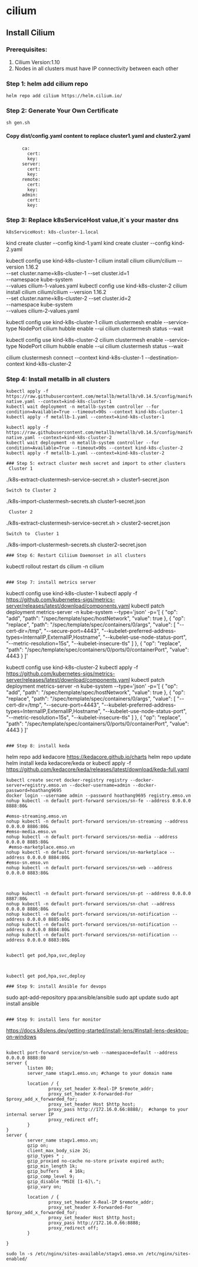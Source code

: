 # cilium

## Install Cilium
### Prerequisites:
1. Cilium Version:1.10
2. Nodes in all clusters must have IP connectivity between each other
### Step 1: helm add cilium repo
```
helm repo add cilium https://helm.cilium.io/
```
### Step 2: Generate Your Own Certificate
```
sh gen.sh
```
#### Copy dist/config.yaml content to replace cluster1.yaml and cluster2.yaml
```
      ca:
        cert:
        key:
      server:
        cert:
        key:
      remote:
        cert:
        key:
      admin:
        cert:
        key:

```
### Step 3: Replace k8sServiceHost value,it`s your master dns
```
k8sServiceHost: k8s-cluster-1.local
```
kind create cluster --config kind-1.yaml
kind create cluster --config kind-2.yaml

kubectl config use kind-k8s-cluster-1
cilium install cilium cilium/cilium  --version 1.16.2 \
    --set cluster.name=k8s-cluster-1 --set cluster.id=1 \
    --namespace kube-system \
    --values cilium-1-values.yaml
kubectl config use kind-k8s-cluster-2
cilium install cilium cilium/cilium --version 1.16.2 \
    --set cluster.name=k8s-cluster-2 --set cluster.id=2 \
    --namespace kube-system \
    --values cilium-2-values.yaml

kubectl config use kind-k8s-cluster-1
cilium clustermesh enable --service-type NodePort
cilium hubble enable --ui
cilium clustermesh status --wait

kubectl config use kind-k8s-cluster-2
cilium clustermesh enable --service-type NodePort
cilium hubble enable --ui
cilium clustermesh status --wait

cilium clustermesh connect --context kind-k8s-cluster-1 --destination-context kind-k8s-cluster-2

### Step 4: Install metallb in all clusters

```
kubectl apply -f https://raw.githubusercontent.com/metallb/metallb/v0.14.5/config/manifests/metallb-native.yaml --context=kind-k8s-cluster-1
kubectl wait deployment -n metallb-system controller --for condition=Available=True --timeout=90s --context kind-k8s-cluster-1
kubectl apply -f metallb-1.yaml --context=kind-k8s-cluster-1

kubectl apply -f https://raw.githubusercontent.com/metallb/metallb/v0.14.5/config/manifests/metallb-native.yaml --context=kind-k8s-cluster-2
kubectl wait deployment -n metallb-system controller --for condition=Available=True --timeout=90s --context kind-k8s-cluster-2
kubectl apply -f metallb-1.yaml --context=kind-k8s-cluster-2

### Step 5: extract cluster mesh secret and import to other clusters
 Cluster 1
```
./k8s-extract-clustermesh-service-secret.sh > cluster1-secret.json

```
Switch to Cluster 2
```
./k8s-import-clustermesh-secrets.sh cluster1-secret.json
```
 Cluster 2
```
./k8s-extract-clustermesh-service-secret.sh > cluster2-secret.json

```
Switch to  Cluster 1
```
./k8s-import-clustermesh-secrets.sh cluster2-secret.json
```
### Step 6: Restart Ciliium Daemonset in all clusters
```
kubectl rollout restart ds cilium -n cilium
```

### Step 7: install metrics server
```
kubectl config use kind-k8s-cluster-1
kubectl apply -f https://github.com/kubernetes-sigs/metrics-server/releases/latest/download/components.yaml
kubectl patch deployment metrics-server -n kube-system --type='json' -p='[
{
"op": "add",
"path": "/spec/template/spec/hostNetwork",
"value": true
},
{
"op": "replace",
"path": "/spec/template/spec/containers/0/args",
"value": [
"--cert-dir=/tmp",
"--secure-port=4443",
"--kubelet-preferred-address-types=InternalIP,ExternalIP,Hostname",
"--kubelet-use-node-status-port",
"--metric-resolution=15s",
"--kubelet-insecure-tls"
]
},
{
"op": "replace",
"path": "/spec/template/spec/containers/0/ports/0/containerPort",
"value": 4443
}
]'

kubectl config use kind-k8s-cluster-2
kubectl apply -f https://github.com/kubernetes-sigs/metrics-server/releases/latest/download/components.yaml
kubectl patch deployment metrics-server -n kube-system --type='json' -p='[
{
"op": "add",
"path": "/spec/template/spec/hostNetwork",
"value": true
},
{
"op": "replace",
"path": "/spec/template/spec/containers/0/args",
"value": [
"--cert-dir=/tmp",
"--secure-port=4443",
"--kubelet-preferred-address-types=InternalIP,ExternalIP,Hostname",
"--kubelet-use-node-status-port",
"--metric-resolution=15s",
"--kubelet-insecure-tls"
]
},
{
"op": "replace",
"path": "/spec/template/spec/containers/0/ports/0/containerPort",
"value": 4443
}
]'
```

### Step 8: install keda
```
helm repo add kedacore https://kedacore.github.io/charts
helm repo update
helm install keda kedacore/keda
or
kubectl apply -f https://github.com/kedacore/keda/releases/latest/download/keda-full.yaml
```
kubectl create secret docker-registry registry --docker-server=registry.emso.vn --docker-username=admin --docker-password=hoathang9695
docker login --username admin --password hoathang9695 registry.emso.vn
nohup kubectl -n default port-forward services/sn-fe --address 0.0.0.0 8888:80&

#emso-streaming.emso.vn
nohup kubectl -n default port-forward services/sn-streaming --address 0.0.0.0 8886:80&
#emso-media.emso.vn
nohup kubectl -n default port-forward services/sn-media --address 0.0.0.0 8885:80&
 #emso-marketplace.emso.vn
nohup kubectl -n default port-forward services/sn-marketplace --address 0.0.0.0 8884:80&
#emso-sn.emso.vn
nohup kubectl -n default port-forward services/sn-web --address 0.0.0.0 8883:80&



nohup kubectl -n default port-forward services/sn-pt --address 0.0.0.0 8887:80&
nohup kubectl -n default port-forward services/sn-chat --address 0.0.0.0 8886:80&
nohup kubectl -n default port-forward services/sn-notification --address 0.0.0.0 8885:80&
nohup kubectl -n default port-forward services/sn-notification --address 0.0.0.0 8884:80&
nohup kubectl -n default port-forward services/sn-notification --address 0.0.0.0 8883:80&


kubectl get pod,hpa,svc,deploy



kubectl get pod,hpa,svc,deploy

### Step 9: install Ansible for devops

```
sudo apt-add-repository ppa:ansible/ansible
sudo apt update
sudo apt install ansible
```

### Step 9: install lens for monitor

```
https://docs.k8slens.dev/getting-started/install-lens/#install-lens-desktop-on-windows
```

kubectl port-forward service/sn-web --namespace=default --address 0.0.0.0 8888:80
server {
        listen 80;
        server_name stagv1.emso.vn; #change to your domain name

        location / {
                proxy_set_header X-Real-IP $remote_addr;
                proxy_set_header X-Forwarded-For $proxy_add_x_forwarded_for;
                proxy_set_header Host $http_host;
                proxy_pass http://172.16.0.66:8888/;  #change to your internal server IP
                proxy_redirect off;
        }
}
server {
        server_name stagv1.emso.vn;
        gzip on;
        client_max_body_size 2G;
        gzip_types * ;
        gzip_proxied no-cache no-store private expired auth;
        gzip_min_length 1k;
        gzip_buffers    4 16k;
        gzip_comp_level 9;
        gzip_disable "MSIE [1-6]\.";
        gzip_vary on;

        location / {
                proxy_set_header X-Real-IP $remote_addr;
                proxy_set_header X-Forwarded-For $proxy_add_x_forwarded_for;
                proxy_set_header Host $http_host;
                proxy_pass http://172.16.0.66:8888;
                proxy_redirect off;
        }

}

sudo ln -s /etc/nginx/sites-available/stagv1.emso.vn /etc/nginx/sites-enabled/

